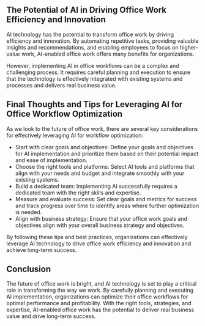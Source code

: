 
The Potential of AI in Driving Office Work Efficiency and Innovation
--------------------------------------------------------------------

AI technology has the potential to transform office work by driving efficiency and innovation. By automating repetitive tasks, providing valuable insights and recommendations, and enabling employees to focus on higher-value work, AI-enabled office work offers many benefits for organizations.

However, implementing AI in office workflows can be a complex and challenging process. It requires careful planning and execution to ensure that the technology is effectively integrated with existing systems and processes and delivers real business value.

Final Thoughts and Tips for Leveraging AI for Office Workflow Optimization
--------------------------------------------------------------------------

As we look to the future of office work, there are several key considerations for effectively leveraging AI for workflow optimization:

* Start with clear goals and objectives: Define your goals and objectives for AI implementation and prioritize them based on their potential impact and ease of implementation.
* Choose the right tools and platforms: Select AI tools and platforms that align with your needs and budget and integrate smoothly with your existing systems.
* Build a dedicated team: Implementing AI successfully requires a dedicated team with the right skills and expertise.
* Measure and evaluate success: Set clear goals and metrics for success and track progress over time to identify areas where further optimization is needed.
* Align with business strategy: Ensure that your office work goals and objectives align with your overall business strategy and objectives.

By following these tips and best practices, organizations can effectively leverage AI technology to drive office work efficiency and innovation and achieve long-term success.

Conclusion
----------

The future of office work is bright, and AI technology is set to play a critical role in transforming the way we work. By carefully planning and executing AI implementation, organizations can optimize their office workflows for optimal performance and profitability. With the right tools, strategies, and expertise, AI-enabled office work has the potential to deliver real business value and drive long-term success.

